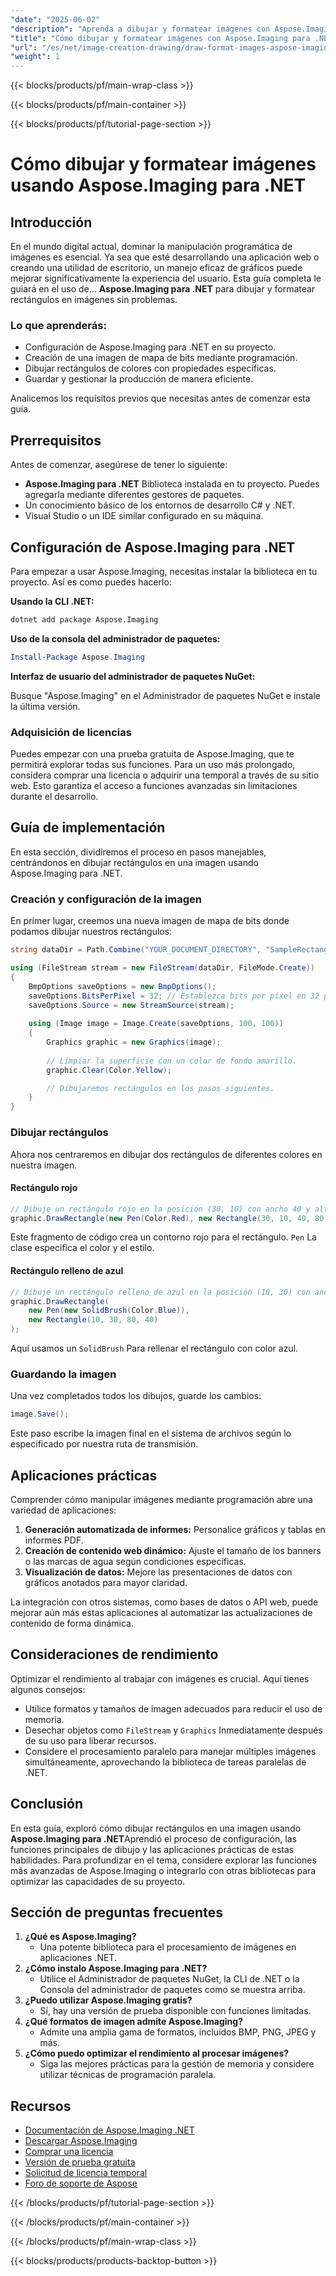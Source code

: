 ```yaml
---
"date": "2025-06-02"
"description": "Aprenda a dibujar y formatear imágenes con Aspose.Imaging para .NET. Esta guía explica cómo configurar la biblioteca, dibujar rectángulos y guardar imágenes de forma eficiente."
"title": "Cómo dibujar y formatear imágenes con Aspose.Imaging para .NET&#58; una guía completa"
"url": "/es/net/image-creation-drawing/draw-format-images-aspose-imaging-net/"
"weight": 1
---
```


{{< blocks/products/pf/main-wrap-class >}}

{{< blocks/products/pf/main-container >}}

{{< blocks/products/pf/tutorial-page-section >}}
# Cómo dibujar y formatear imágenes usando Aspose.Imaging para .NET

## Introducción

En el mundo digital actual, dominar la manipulación programática de imágenes es esencial. Ya sea que esté desarrollando una aplicación web o creando una utilidad de escritorio, un manejo eficaz de gráficos puede mejorar significativamente la experiencia del usuario. Esta guía completa le guiará en el uso de... **Aspose.Imaging para .NET** para dibujar y formatear rectángulos en imágenes sin problemas.

### Lo que aprenderás:
- Configuración de Aspose.Imaging para .NET en su proyecto.
- Creación de una imagen de mapa de bits mediante programación.
- Dibujar rectángulos de colores con propiedades específicas.
- Guardar y gestionar la producción de manera eficiente.

Analicemos los requisitos previos que necesitas antes de comenzar esta guía.

## Prerrequisitos

Antes de comenzar, asegúrese de tener lo siguiente:
- **Aspose.Imaging para .NET** Biblioteca instalada en tu proyecto. Puedes agregarla mediante diferentes gestores de paquetes.
- Un conocimiento básico de los entornos de desarrollo C# y .NET.
- Visual Studio o un IDE similar configurado en su máquina.

## Configuración de Aspose.Imaging para .NET

Para empezar a usar Aspose.Imaging, necesitas instalar la biblioteca en tu proyecto. Así es como puedes hacerlo:

**Usando la CLI .NET:**

```bash
dotnet add package Aspose.Imaging
```

**Uso de la consola del administrador de paquetes:**

```powershell
Install-Package Aspose.Imaging
```

**Interfaz de usuario del administrador de paquetes NuGet:**

Busque "Aspose.Imaging" en el Administrador de paquetes NuGet e instale la última versión.

### Adquisición de licencias

Puedes empezar con una prueba gratuita de Aspose.Imaging, que te permitirá explorar todas sus funciones. Para un uso más prolongado, considera comprar una licencia o adquirir una temporal a través de su sitio web. Esto garantiza el acceso a funciones avanzadas sin limitaciones durante el desarrollo.

## Guía de implementación

En esta sección, dividiremos el proceso en pasos manejables, centrándonos en dibujar rectángulos en una imagen usando Aspose.Imaging para .NET.

### Creación y configuración de la imagen

En primer lugar, creemos una nueva imagen de mapa de bits donde podamos dibujar nuestros rectángulos:

```csharp
string dataDir = Path.Combine("YOUR_DOCUMENT_DIRECTORY", "SampleRectangle_out.bmp");

using (FileStream stream = new FileStream(dataDir, FileMode.Create))
{
    BmpOptions saveOptions = new BmpOptions();
    saveOptions.BitsPerPixel = 32; // Establezca bits por píxel en 32 para obtener imágenes de alta calidad
    saveOptions.Source = new StreamSource(stream);
    
    using (Image image = Image.Create(saveOptions, 100, 100)) 
    {
        Graphics graphic = new Graphics(image);
        
        // Limpiar la superficie con un color de fondo amarillo.
        graphic.Clear(Color.Yellow);

        // Dibujaremos rectángulos en los pasos siguientes.
    }
}
```

### Dibujar rectángulos

Ahora nos centraremos en dibujar dos rectángulos de diferentes colores en nuestra imagen.

#### Rectángulo rojo

```csharp
// Dibuje un rectángulo rojo en la posición (30, 10) con ancho 40 y alto 80
graphic.DrawRectangle(new Pen(Color.Red), new Rectangle(30, 10, 40, 80));
```

Este fragmento de código crea un contorno rojo para el rectángulo. `Pen` La clase especifica el color y el estilo.

#### Rectángulo relleno de azul

```csharp
// Dibuje un rectángulo relleno de azul en la posición (10, 30) con ancho 80 y alto 40
graphic.DrawRectangle(
    new Pen(new SolidBrush(Color.Blue)),
    new Rectangle(10, 30, 80, 40)
);
```

Aquí usamos un `SolidBrush` Para rellenar el rectángulo con color azul.

### Guardando la imagen

Una vez completados todos los dibujos, guarde los cambios:

```csharp
image.Save();
```

Este paso escribe la imagen final en el sistema de archivos según lo especificado por nuestra ruta de transmisión.

## Aplicaciones prácticas

Comprender cómo manipular imágenes mediante programación abre una variedad de aplicaciones:
1. **Generación automatizada de informes:** Personalice gráficos y tablas en informes PDF.
2. **Creación de contenido web dinámico:** Ajuste el tamaño de los banners o las marcas de agua según condiciones específicas.
3. **Visualización de datos:** Mejore las presentaciones de datos con gráficos anotados para mayor claridad.

La integración con otros sistemas, como bases de datos o API web, puede mejorar aún más estas aplicaciones al automatizar las actualizaciones de contenido de forma dinámica.

## Consideraciones de rendimiento

Optimizar el rendimiento al trabajar con imágenes es crucial. Aquí tienes algunos consejos:
- Utilice formatos y tamaños de imagen adecuados para reducir el uso de memoria.
- Desechar objetos como `FileStream` y `Graphics` Inmediatamente después de su uso para liberar recursos.
- Considere el procesamiento paralelo para manejar múltiples imágenes simultáneamente, aprovechando la biblioteca de tareas paralelas de .NET.

## Conclusión

En esta guía, exploró cómo dibujar rectángulos en una imagen usando **Aspose.Imaging para .NET**Aprendió el proceso de configuración, las funciones principales de dibujo y las aplicaciones prácticas de estas habilidades. Para profundizar en el tema, considere explorar las funciones más avanzadas de Aspose.Imaging o integrarlo con otras bibliotecas para optimizar las capacidades de su proyecto.

## Sección de preguntas frecuentes

1. **¿Qué es Aspose.Imaging?**
   - Una potente biblioteca para el procesamiento de imágenes en aplicaciones .NET.
2. **¿Cómo instalo Aspose.Imaging para .NET?**
   - Utilice el Administrador de paquetes NuGet, la CLI de .NET o la Consola del administrador de paquetes como se muestra arriba.
3. **¿Puedo utilizar Aspose.Imaging gratis?**
   - Sí, hay una versión de prueba disponible con funciones limitadas.
4. **¿Qué formatos de imagen admite Aspose.Imaging?**
   - Admite una amplia gama de formatos, incluidos BMP, PNG, JPEG y más.
5. **¿Cómo puedo optimizar el rendimiento al procesar imágenes?**
   - Siga las mejores prácticas para la gestión de memoria y considere utilizar técnicas de programación paralela.

## Recursos
- [Documentación de Aspose.Imaging .NET](https://reference.aspose.com/imaging/net/)
- [Descargar Aspose.Imaging](https://releases.aspose.com/imaging/net/)
- [Comprar una licencia](https://purchase.aspose.com/buy)
- [Versión de prueba gratuita](https://releases.aspose.com/imaging/net/)
- [Solicitud de licencia temporal](https://purchase.aspose.com/temporary-license/)
- [Foro de soporte de Aspose](https://forum.aspose.com/c/imaging/10)

{{< /blocks/products/pf/tutorial-page-section >}}

{{< /blocks/products/pf/main-container >}}

{{< /blocks/products/pf/main-wrap-class >}}

{{< blocks/products/products-backtop-button >}}
